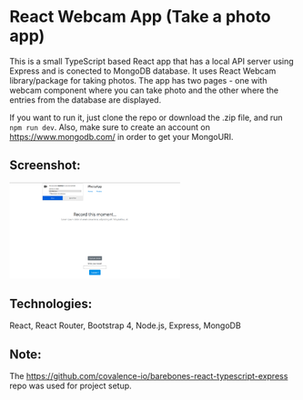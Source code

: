 # React Webcam App (Take a photo app)
This is a small TypeScript based React app that has a local API server using Express and is conected to MongoDB database. It uses React Webcam library/package for taking photos. The app has two pages - one with webcam component where you can take photo and the other where the entries from the database are displayed. 

If you want to run it, just clone the repo or download the .zip file, and run `npm run dev`. Also, make sure to create an account on https://www.mongodb.com/ in order to get your MongoURI. 

## Screenshot:
<img src="images/webcam1.png" width="300">

## Technologies: 
React, React Router, Bootstrap 4, Node.js, Express, MongoDB

## Note: 
The https://github.com/covalence-io/barebones-react-typescript-express repo was used for project setup.